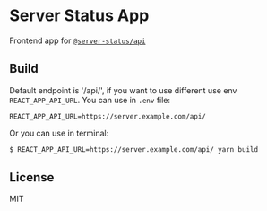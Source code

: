 # Server Status App

Frontend app for [`@server-status/api`](https://gitlab.com/server-status/server-status-api)

## Build

Default endpoint is '/api/', if you want to use different use env `REACT_APP_API_URL`.
You can use in `.env` file:
```env
REACT_APP_API_URL=https://server.example.com/api/
```
Or you can use in terminal:
```bash
$ REACT_APP_API_URL=https://server.example.com/api/ yarn build
```

## License
MIT

